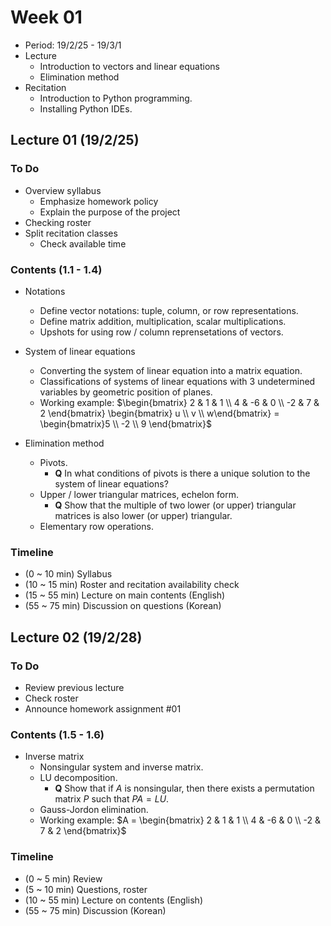 # Week 01

* Period: 19/2/25 - 19/3/1
* Lecture
  * Introduction to vectors and linear equations
  * Elimination method
* Recitation
  * Introduction to Python programming.
  * Installing Python IDEs.

## Lecture 01 (19/2/25)

### To Do
* Overview syllabus
  * Emphasize homework policy
  * Explain the purpose of the project
* Checking roster
* Split recitation classes
  * Check available time

### Contents (1.1 - 1.4)

* Notations
  * Define vector notations: tuple, column, or row representations.
  * Define matrix addition, multiplication, scalar multiplications. 
  * Upshots for using row / column reprensetations of vectors. 

* System of linear equations
  * Converting the system of linear equation into a matrix equation.
  * Classifications of systems of linear equations with 3 undetermined variables by geometric position of planes.
  * Working example: $\begin{bmatrix} 2 & 1 & 1 \\ 4 & -6 & 0 \\ -2 & 7 & 2 \end{bmatrix}  \begin{bmatrix} u \\ v \\ w\end{bmatrix} = \begin{bmatrix}5 \\ -2 \\ 9 \end{bmatrix}$

* Elimination method
  * Pivots.
    * **Q** In what conditions of pivots is there a unique solution to the system of linear equations?
  * Upper / lower triangular matrices, echelon form. 
    * **Q** Show that the multiple of two lower (or upper) triangular matrices is also lower (or upper) triangular.
  * Elementary row operations.

### Timeline

* (0 ~ 10 min) Syllabus
* (10 ~ 15 min) Roster and recitation availability check
* (15 ~ 55 min) Lecture on main contents (English)
* (55 ~ 75 min) Discussion on questions (Korean)

## Lecture 02 (19/2/28)

### To Do

* Review previous lecture
* Check roster
* Announce homework assignment #01

### Contents (1.5 - 1.6)

* Inverse matrix
  * Nonsingular system and inverse matrix.
  * LU decomposition.
    * **Q** Show that if $A$ is nonsingular, then there exists a permutation matrix $P$ such that $PA=LU$.
  * Gauss-Jordon elimination.
  * Working example: $A = \begin{bmatrix} 2 & 1 & 1 \\ 4 & -6 & 0 \\ -2 & 7 & 2 \end{bmatrix}$

### Timeline

* (0 ~ 5 min) Review
* (5 ~ 10 min) Questions, roster
* (10 ~ 55 min) Lecture on contents (English)
* (55 ~ 75 min) Discussion (Korean)

